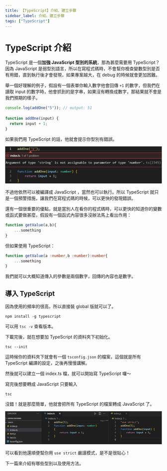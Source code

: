 ```yaml
---
title: 【TypeScript】介紹、建立步驟
sidebar_label: 介紹、建立步驟
tags: ["TypeScript"]
---
```


# TypeScript 介紹

TypeScript 是一個**加強 JavaScript 型別的系統**，那為甚麼需要用 TypeScript？因為 JavaScript 是弱型別語言，所以在寫程式碼時，不會幫你檢查變數型別是否有用錯，直到執行後才會發現，如果專案越大，在 debug 的時候就會更加困難。

舉一個好理解的例子，假設有一個表單你輸入數字他會回傳 `+1` 的數字，但我們在讀取 input 的數字時，他會抓到的是字串，如果沒有轉換成數字，那結果就不會是我們預期的樣子。

```js
console.log(addOne("5")); // output: 51

function addOne(input) {
  return input + 1;
}
```

如果我們用 TypeScript 的話，他就會提示你型別有錯誤。

![](/img/typescript/typeScript-1-1.jpg)

不過他依然可以被編譯成 JavaScript ，當然也可以執行。所以 TypeScript 就只是一個預警措施，讓我們在寫程式碼的時候，可以更快的發現錯誤。

還有一個很重要的優點，就是當別人在看你的程式碼時，可以更快的知道你的變數或函式要做甚麼，假設有一個函式內容很多沒辦法馬上看出作用：

```js
function getValue(a,b){
    ...something
}
```

但如果使用 TypeScript：

```ts
function getValue(a :number,b :number):number{
    ...something
}
```

我們就可以大概知道傳入的參數是兩個數字，回傳的內容也是數字。

## 導入 TypeScript

因為使用的頻率的很高，所以直接裝 global 版就可以了。

```
npm install -g typescript
```

可以用 `tsc -v` 查看版本。

下載完後，就在想要加 TypeScript 的資料夾下初始化。

```
tsc --init
```

這時候你的資料夾下就會有一個 `tsconfig.json` 的檔案，這個就是所有 TypeScript 編譯的設定，之後再慢慢講解。

然後就可以建立一個 index.ts 檔，就可以開始寫 TypeScript 囉～

寫完後想要轉成 JavaScript 只要輸入

```
tsc
```

沒錯！就是那麼簡單，他就會把所有 TypeScript 的檔案轉成 JavaScript 了。

![](/img/typescript/typeScript-1-2.jpg)

可以看到他還順便幫你用 `use strict` 嚴謹模式，是不是很貼心！

下一篇來介紹有哪些型別以及使用方法。
